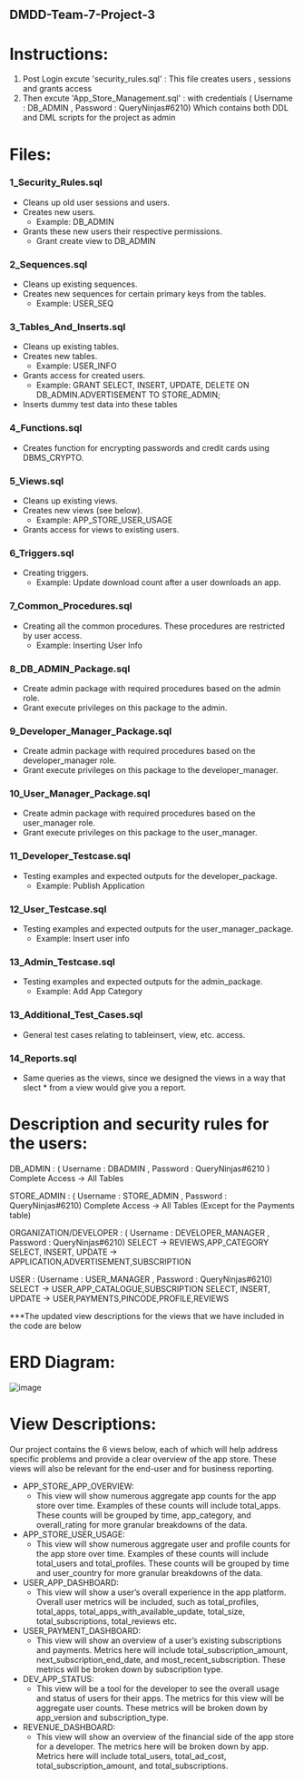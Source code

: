 ## DMDD-Team-7-Project-3

# Instructions:
1. Post Login excute 'security_rules.sql' : This file creates users , sessions and grants access
2. Then excute 'App_Store_Management.sql' : with credentials ( Username : DB_ADMIN , Password :  QueryNinjas#6210) Which contains both DDL and DML scripts for the project as admin

# Files:
### 1_Security_Rules.sql
- Cleans up old user sessions and users.
- Creates new users.
  - Example: DB_ADMIN
- Grants these new users their respective permissions.
  - Grant create view to DB_ADMIN
### 2_Sequences.sql
- Cleans up existing sequences.
- Creates new sequences for certain primary keys from the tables.
  - Example: USER_SEQ
### 3_Tables_And_Inserts.sql
- Cleans up existing tables.
- Creates new tables.
  - Example: USER_INFO
- Grants access for created users.
  - Example: GRANT SELECT, INSERT, UPDATE, DELETE ON DB_ADMIN.ADVERTISEMENT TO STORE_ADMIN;
- Inserts dummy test data into these tables
### 4_Functions.sql
- Creates function for encrypting passwords and credit cards using DBMS_CRYPTO.
### 5_Views.sql
- Cleans up existing views.
- Creates new views (see below).
  - Example: APP_STORE_USER_USAGE
- Grants access for views to existing users.
### 6_Triggers.sql
- Creating triggers.
  - Example: Update download count after a user downloads an app.
### 7_Common_Procedures.sql
- Creating all the common procedures. These procedures are restricted by user access.
  - Example: Inserting User Info
### 8_DB_ADMIN_Package.sql
- Create admin package with required procedures based on the admin role.
- Grant execute privileges on this package to the admin.
### 9_Developer_Manager_Package.sql
- Create admin package with required procedures based on the developer_manager role.
- Grant execute privileges on this package to the developer_manager.
### 10_User_Manager_Package.sql
- Create admin package with required procedures based on the user_manager role.
- Grant execute privileges on this package to the user_manager.
### 11_Developer_Testcase.sql
- Testing examples and expected outputs for the developer_package.
  - Example: Publish Application
### 12_User_Testcase.sql
- Testing examples and expected outputs for the user_manager_package.
  - Example: Insert user info
### 13_Admin_Testcase.sql
- Testing examples and expected outputs for the admin_package.
  - Example: Add App Category
### 13_Additional_Test_Cases.sql
- General test cases relating to tableinsert, view, etc. access.
### 14_Reports.sql
- Same queries as the views, since we designed the views in a way that slect * from a view would give you a report.


# Description and security rules for the users:
DB_ADMIN : ( Username : DBADMIN , Password :  QueryNinjas#6210 )
Complete Access -> All Tables

STORE_ADMIN : ( Username : STORE_ADMIN , Password : QueryNinjas#6210)
Complete Access -> All Tables (Except for the Payments table)

ORGANIZATION/DEVELOPER : ( Username : DEVELOPER_MANAGER , Password : QueryNinjas#6210)
SELECT -> REVIEWS,APP_CATEGORY
SELECT, INSERT, UPDATE -> APPLICATION,ADVERTISEMENT,SUBSCRIPTION
                                                                                                   
USER : (Username : USER_MANAGER , Password : QueryNinjas#6210)
SELECT -> USER_APP_CATALOGUE,SUBSCRIPTION 
SELECT, INSERT, UPDATE -> USER,PAYMENTS,PINCODE,PROFILE,REVIEWS 

***The updated view descriptions for the views that we have included in the code are below

# ERD Diagram:
![image](https://user-images.githubusercontent.com/47637485/231647532-80e6c821-17db-46f6-89e1-2acd61478514.png)

# View Descriptions:
Our project contains the 6 views below, each of which will help address specific problems and provide a clear overview of the app store. These views will also be relevant for the end-user and for business reporting. 

-	APP_STORE_APP_OVERVIEW: 
    - This view will show numerous aggregate app counts for the app store over time. Examples of these counts will include total_apps. These counts will be grouped by time, app_category, and overall_rating for more granular breakdowns of the data. 
- APP_STORE_USER_USAGE: 
    -	This view will show numerous aggregate user and profile counts for the app store over time. Examples of these counts will include total_users and total_profiles. These counts will be grouped by time and user_country for more granular breakdowns of the data. 
-	USER_APP_DASHBOARD: 
    -	This view will show a user’s overall experience in the app platform. Overall user metrics will be included, such as total_profiles, total_apps, total_apps_with_available_update, total_size, total_subscriptions, total_reviews etc.  
-	USER_PAYMENT_DASHBOARD: 
    -	This view will show an overview of a user’s existing subscriptions and payments. Metrics here will include total_subscription_amount, next_subscription_end_date, and most_recent_subscription. These metrics will be broken down by subscription type. 
-	DEV_APP_STATUS: 
    -	This view will be a tool for the developer to see the overall usage and status of users for their apps. The metrics for this view will be aggregate user counts. These metrics will be broken down by app_version and subscription_type.
-	REVENUE_DASHBOARD: 
    -	This view will show an overview of the financial side of the app store for a developer. The metrics here will be broken down by app. Metrics here will include total_users, total_ad_cost, total_subscription_amount, and total_subscriptions. 

